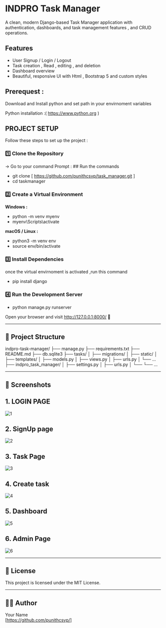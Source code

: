 # INDPRO Task Manager

A clean, modern Django-based Task Manager application with authentication, dashboards, and task management features , and CRUD operations.

##  Features

- User Signup / Login / Logout
- Task creation , Read , editing , and deletion
- Dashboard overview
- Beautiful, responsive UI with Html , Bootstrap 5 and custom styles

## Prerequest :
Download and Install python and set path in your envirnoment variables

Python installation :( https://www.python.org )

##  PROJECT SETUP

Follow these steps to set up the project :

### 1️⃣ Clone the Repository
 -> Go to your command Prompt :
    ## Run the commands
 - git clone [ https://github.com/punithcsvp/task_manager.git ]
 - cd taskmanager

### 2️⃣ Create a Virtual Environment

**Windows :**

- python -m venv myenv
- myenv\Scripts\activate

**macOS / Linux :**

- python3 -m venv env
- source env/bin/activate

### 3️⃣ Install Dependencies

once the virtual envirnoment is activated ,run this command
- pip install django

###  4️⃣ Run the Development Server

- python manage.py runserver

Open your browser and visit http://127.0.0.1:8000/ 🎉

---

## 📂 Project Structure

indpro-task-manager/
├── manage.py
├── requirements.txt
├── README.md
├── db.sqlite3
├── tasks/
│   ├── migrations/
│   ├── static/
│   ├── templates/
│   ├── models.py
│   ├── views.py
│   ├── urls.py
│   └── ...
├── indpro_task_manager/
│   ├── settings.py
│   ├── urls.py
│   └── 
└── ...

---


## 📸 Screenshots
 ## 1. LOGIN PAGE 
![1](https://github.com/user-attachments/assets/49d8a9e8-0590-4165-9b8d-515b99f6a950)

## 2. SignUp page
![2](https://github.com/user-attachments/assets/ddd5ba72-1848-4cdb-b220-e630e532ff95)

## 3. Task Page
![3](https://github.com/user-attachments/assets/80921cec-bb2e-4c20-98c8-a96b25c05744)

## 4. Create task
![4](https://github.com/user-attachments/assets/243a78cd-9f16-46a6-85d2-6488d2b7c626)

## 5. Dashboard
![5](https://github.com/user-attachments/assets/255739b5-d1ce-4b1c-8151-3fc17e62cd21)

## 6. Admin Page
![6](https://github.com/user-attachments/assets/21159f10-c492-47d5-8e9b-87876e0f4072)








---

## 📃 License

This project is licensed under the MIT License.

---

## 👩‍💻 Author

Your Name  
[https://github.com/punithcsvp/]

